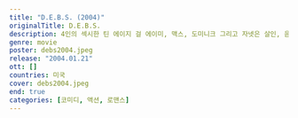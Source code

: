 ```yaml
---
title: "D.E.B.S. (2004)"
originalTitle: D.E.B.S.
description: 4인의 섹시한 틴 에이지 걸 에이미, 맥스, 도미니크 그리고 자넷은 살인, 음모, 사격, 격투 등에 뛰어난 재질을 가진 젊은이를 훈련하는 비밀 조직 뎁스(D. E. B. S.)의 우수 학생들. 어느 날 뎁스 최고의 라이벌인 레놀즈 범죄 조직의 잔인한 여자 두목 루시 다이아몬드를 체포하라는 임무가 떨어지고, 루시와 KGB 여자 암살자가 모 식당에서 만난다는 첩보를 입수한 뎁스는 현장에 급파된다. 한바탕 총격전과 추격전 끝에 서로의 가슴에 총을 겨누며 만나게 된 루시와 에이미 사이에 묘한 감정이 흐르게 되고, 루시의 부하 스커드와 자넷 역시 심상치 않은 관계인데...
genre: movie
poster: debs2004.jpeg
release: "2004.01.21"
ott: []
countries: 미국
cover: debs2004.jpeg
end: true
categories: [코미디, 액션, 로맨스]
---
```

